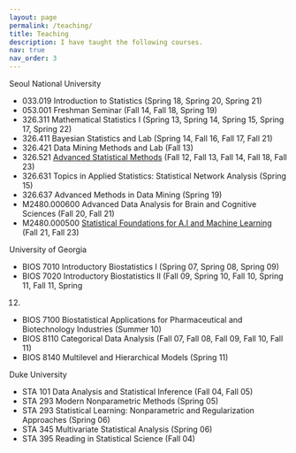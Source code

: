 ```yaml
---
layout: page
permalink: /teaching/
title: Teaching
description: I have taught the following courses.
nav: true
nav_order: 3
---
```


Seoul National University

- 033.019 Introduction to Statistics (Spring 18, Spring 20, Spring 21)
- 053.001 Freshman Seminar (Fall 14, Fall 18, Spring 19)
- 326.311 Mathematical Statistics I (Spring 13, Spring 14, Spring 15, Spring 17, Spring 22)
- 326.411 Bayesian Statistics and Lab (Spring 14, Fall 16, Fall 17, Fall 21)
- 326.421 Data Mining Methods and Lab (Fall 13)
- 326.521 [Advanced Statistical Methods](https://asmsnu.github.io/fall23/about/) (Fall 12, Fall 13, Fall 14, Fall 18, Fall 23)
- 326.631 Topics in Applied Statistics: Statistical Network Analysis (Spring 15)
- 326.637 Advanced Methods in Data Mining (Spring 19)
- M2480.000600 Advanced Data Analysis for Brain and Cognitive Sciences (Fall 20, Fall 21)
- M2480.000500 [Statistical Foundations for A.I and Machine Learning](https://sfamsnu.github.io/fall23/) (Fall 21, Fall 23)


University of Georgia
- BIOS 7010 Introductory Biostatistics I (Spring 07, Spring 08, Spring 09)
- BIOS 7020 Introductory Biostatistics II (Fall 09, Spring 10, Fall 10, Spring 11, Fall 11, Spring
12)
- BIOS 7100 Biostatistical Applications for Pharmaceutical and Biotechnology Industries (Summer 10)
- BIOS 8110 Categorical Data Analysis (Fall 07, Fall 08, Fall 09, Fall 10, Fall 11)
- BIOS 8140 Multilevel and Hierarchical Models (Spring 11)


Duke University
- STA 101 Data Analysis and Statistical Inference (Fall 04, Fall 05)
- STA 293 Modern Nonparametric Methods (Spring 05)
- STA 293 Statistical Learning: Nonparametric and Regularization Approaches (Spring 06)
- STA 345 Multivariate Statistical Analysis (Spring 06)
- STA 395 Reading in Statistical Science (Fall 04)